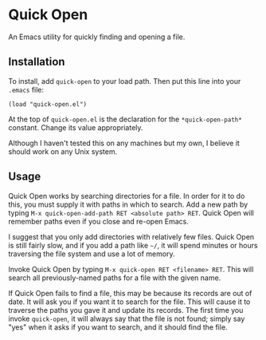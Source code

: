 Quick Open
==========

An Emacs utility for quickly finding and opening a file.

Installation
------------

To install, add `quick-open` to your load path. Then put this line
into your `.emacs` file: 

    (load "quick-open.el")

At the top of `quick-open.el` is the declaration for the
`*quick-open-path*` constant. Change its value appropriately.

Although I haven't tested this on any machines but my own, I believe
it should work on any Unix system.

Usage
-----

Quick Open works by searching directories for a file. In order for
it to do this, you must supply it with paths in which to search. Add a
new path by typing `M-x quick-open-add-path RET <absolute path> RET`.
Quick Open will remember paths even if you close and re-open Emacs.

I suggest that you only add directories with relatively few
files. Quick Open is still fairly slow, and if you add a path like
`~/`, it will spend minutes or hours traversing the file system and
use a lot of memory.

Invoke Quick Open by typing `M-x quick-open RET <filename> RET`. This
will search all previously-named paths for a file with the given name.

If Quick Open fails to find a file, this may be because its records
are out of date. It will ask you if you want it to search for the
file. This will cause it to traverse the paths you gave it and update
its records. The first time you invoke `quick-open`, it will always
say that the file is not found; simply say "yes" when it asks if you
want to search, and it should find the file.

